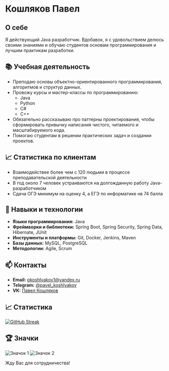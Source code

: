 # Кошляков Павел

## О себе
Я действующий Java разработчик. Вдобавок, я с удовольствием делюсь своими знаниями и обучаю студентов основам программирования и лучшим практикам разработки.

## 📚 Учебная деятельность
- Преподаю основы объектно-ориентированного программирования, алгоритмов и структур данных.
- Провожу курсы и мастер-классы по программированию:
  * Java
  * Python
  * C#
  * C++ 
- Обязательно рассказываю про паттерны проектирования, чтобы сформировать привычку написания чистого, читаемого и масштабируемого кода.
- Помогаю студентам в решении практических задач и создании проектов.

## 📈 Статистика по клиентам
- Взаимодействее более чем с 120 людьми в процессе преподавательской деятельности
- В год около 7 человек устраиваются на долгожданную работу Java-разработчиком
- Сдача ОГЭ минимум на оценку 4, а ЕГЭ по информатике нв 74 балла

## 🔧 Навыки и технологии
- **Языки программирования:** Java
- **Фреймворки и библиотеки:** Spring Boot, Spring Security, Spring Data, Hibernate, JUnit
- **Инструменты и платформы:** Git, Docker, Jenkins, Maven
- **Базы данных:** MySQL, PostgreSQL
- **Методологии:** Agile, Scrum

## 📫 Контакты
- **Email:** [pkoshlyakov1@yandex.ru](pkoshlyakov1@yandex.ru)
- **Telegram:** [@pavel_koshlyakov](https://t.me/pavel_koshlyakov)
- **VK:** [Павел Кошляков](https://vk.com/id26570028)

## 📈 Статистика
[![GitHub Streak](http://github-readme-streak-stats.herokuapp.com?user=PavelKoshlyakov&theme=dark&background=000000)](https://git.io/streak-stats)

## 🏆 Значки
![Значок 1](https://img.shields.io/badge/Java-Expert-green)
![Значок 2](https://img.shields.io/badge/Teacher-Experienced-blue)

Жду Вас для сотрудничества!
<!--
**PavelKoshlyakov/PavelKoshlyakov** is a ✨ _special_ ✨ repository because its `README.md` (this file) appears on your GitHub profile.

Here are some ideas to get you started:

- 🔭 I’m currently working on ...
- 🌱 I’m currently learning ...
- 👯 I’m looking to collaborate on ...
- 🤔 I’m looking for help with ...
- 💬 Ask me about ...
- 📫 How to reach me: ...
- 😄 Pronouns: ...
- ⚡ Fun fact: ...
-->
